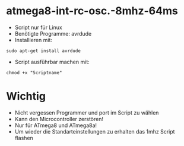 # atmega8-int-rc-osc.-8mhz-64ms
* Script nur für Linux
* Benötigte Programme: avrdude
* Installieren mit:
````
sudo apt-get install avrdude
````
* Script ausführbar machen mit:
````
chmod +x "Scriptname"
````
# Wichtig
* Nicht vergessen Programmer und port im Script zu wählen
* Kann den Microcontroller zerstören!
* Nur für ATmega8 und ATmega8a!
* Um wieder die Standarteinstellungen zu erhalten das 1mhz Script flashen
